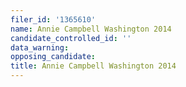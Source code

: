 ```yaml
---
filer_id: '1365610'
name: Annie Campbell Washington 2014
candidate_controlled_id: ''
data_warning: 
opposing_candidate: 
title: Annie Campbell Washington 2014
---
```

